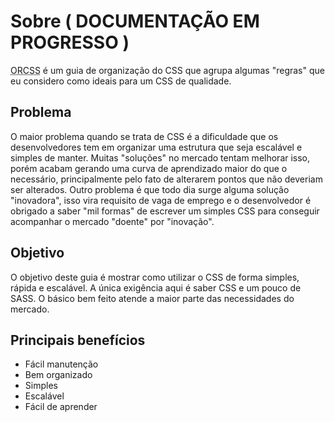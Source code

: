 # Sobre ( DOCUMENTAÇÃO EM PROGRESSO )
<abbr title="Regras de organização para CSS">ORCSS</abbr> é um guia de organização do CSS que agrupa algumas "regras" que eu considero como ideais para um CSS de qualidade.

## Problema
O maior problema quando se trata de CSS é a dificuldade que os desenvolvedores tem em organizar uma estrutura que seja escalável e simples de manter. Muitas "soluções" no mercado tentam melhorar isso, porém acabam gerando uma curva de aprendizado maior do que o necessário, principalmente pelo fato de alterarem pontos que não deveriam ser alterados. Outro problema é que todo dia surge alguma solução "inovadora", isso vira requisito de vaga de emprego e o desenvolvedor é obrigado a saber "mil formas" de escrever um simples CSS para conseguir acompanhar o mercado "doente" por "inovação".

## Objetivo
O objetivo deste guia é mostrar como utilizar o CSS de forma simples, rápida e escalável. A única exigência aqui é saber CSS e um pouco de SASS. O básico bem feito atende a maior parte das necessidades do mercado.

## Principais benefícios
- Fácil manutenção
- Bem organizado
- Simples
- Escalável
- Fácil de aprender
